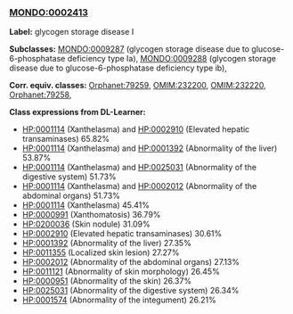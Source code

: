 
### [MONDO:0002413](http://purl.obolibrary.org/obo/MONDO_0002413)
**Label:** glycogen storage disease I

**Subclasses:** [MONDO:0009287](http://purl.obolibrary.org/obo/MONDO_0009287) (glycogen storage disease due to glucose-6-phosphatase deficiency type Ia), [MONDO:0009288](http://purl.obolibrary.org/obo/MONDO_0009288) (glycogen storage disease due to glucose-6-phosphatase deficiency type ib), 

**Corr. equiv. classes:** [Orphanet:79259](http://www.orpha.net/ORDO/Orphanet_79259), [OMIM:232200](http://purl.obolibrary.org/obo/OMIM_232200), [OMIM:232220](http://purl.obolibrary.org/obo/OMIM_232220), [Orphanet:79258](http://www.orpha.net/ORDO/Orphanet_79258), 

**Class expressions from DL-Learner:**

- [HP:0001114](http://purl.obolibrary.org/obo/HP_0001114) (Xanthelasma) and [HP:0002910](http://purl.obolibrary.org/obo/HP_0002910) (Elevated hepatic transaminases) 65.82%
- [HP:0001114](http://purl.obolibrary.org/obo/HP_0001114) (Xanthelasma) and [HP:0001392](http://purl.obolibrary.org/obo/HP_0001392) (Abnormality of the liver) 53.87%
- [HP:0001114](http://purl.obolibrary.org/obo/HP_0001114) (Xanthelasma) and [HP:0025031](http://purl.obolibrary.org/obo/HP_0025031) (Abnormality of the digestive system) 51.73%
- [HP:0001114](http://purl.obolibrary.org/obo/HP_0001114) (Xanthelasma) and [HP:0002012](http://purl.obolibrary.org/obo/HP_0002012) (Abnormality of the abdominal organs) 51.73%
- [HP:0001114](http://purl.obolibrary.org/obo/HP_0001114) (Xanthelasma) 45.41%
- [HP:0000991](http://purl.obolibrary.org/obo/HP_0000991) (Xanthomatosis) 36.79%
- [HP:0200036](http://purl.obolibrary.org/obo/HP_0200036) (Skin nodule) 31.09%
- [HP:0002910](http://purl.obolibrary.org/obo/HP_0002910) (Elevated hepatic transaminases) 30.61%
- [HP:0001392](http://purl.obolibrary.org/obo/HP_0001392) (Abnormality of the liver) 27.35%
- [HP:0011355](http://purl.obolibrary.org/obo/HP_0011355) (Localized skin lesion) 27.27%
- [HP:0002012](http://purl.obolibrary.org/obo/HP_0002012) (Abnormality of the abdominal organs) 27.13%
- [HP:0011121](http://purl.obolibrary.org/obo/HP_0011121) (Abnormality of skin morphology) 26.45%
- [HP:0000951](http://purl.obolibrary.org/obo/HP_0000951) (Abnormality of the skin) 26.37%
- [HP:0025031](http://purl.obolibrary.org/obo/HP_0025031) (Abnormality of the digestive system) 26.34%
- [HP:0001574](http://purl.obolibrary.org/obo/HP_0001574) (Abnormality of the integument) 26.21%


